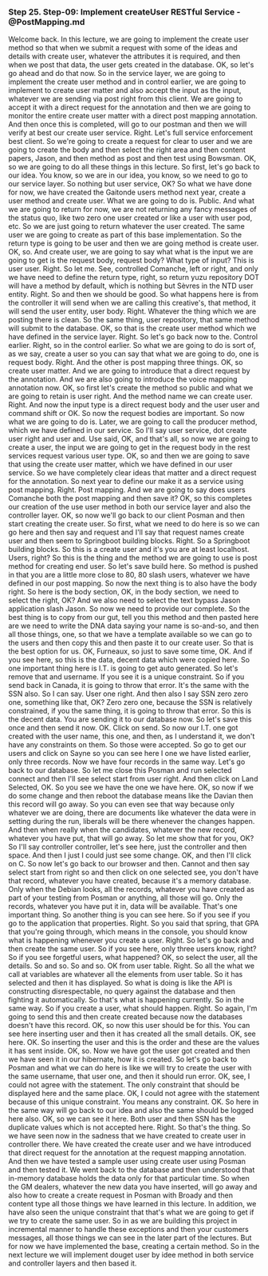 ### Step 25. Step-09: Implement createUser RESTful Service - @PostMapping.md
Welcome back.  In this lecture, we are going to implement the create user method so that when we submit a request  with some of the ideas and details with create user, whatever the attributes it is required, and then  when we post that data, the user gets created in the database.  OK, so let's go ahead and do that now.  So in the service layer, we are going to implement the create user method and in control earlier,  we are going to implement to create user matter and also accept the input as the input, whatever we  are sending via post right from this client.  We are going to accept it with a direct request for the annotation and then we are going to monitor  the entire create user matter with a direct post mapping annotation.  And then once this is completed, will go to our postman and then we will verify at best our create  user service.  Right.  Let's full service enforcement best client.  So we're going to create a request for clear to user and we are going to create the body and then select  the right area and then content papers, Jason, and then method as post and then test using Bowsman.  OK, so we are going to do all these things in this lecture.  So first, let's go back to our idea.  You know, so we are in our idea, you know, so we need to go to our service layer.  So nothing but user service, OK?  So what we have done for now, we have created the Gaitonde users method next year, create a user method  and create user.  What we are going to do is.  Public.  And what we are going to return for now, we are not returning any fancy messages of the status quo,  like two zero one user created or like a user with user pod, etc. So we are just going to return whatever  the user created.  The same user we are going to create as part of this base implementation.  So the return type is going to be user and then we are going method is create user.  OK, so.  And create user, we are going to say what what is the input we are going to get is the request body,  request body?  What type of input?  This is user user.  Right.  So let me.  See, controlled Comanche, left or right, and only we have need to define the return type, right,  so return yuzu repository DOT will have a method by default, which is nothing but Sèvres in the NTD  user entity.  Right.  So and then we should be good.  So what happens here is from the controller it will send when we are calling this creative's, that  method, it will send the user entity, user body.  Right.  Whatever the thing which we are posting there is clean.  So the same thing, user repository, that same method will submit to the database.  OK, so that is the create user method which we have defined in the service layer.  Right.  So let's go back now to the.  Control earlier.  Right, so in the control earlier.  So what we are going to do is sort of, as we say, create a user so you can say that what we are going  to do, one is request body.  Right.  And the other is post mapping three things.  OK, so create user matter.  And we are going to introduce that a direct request by the annotation.  And we are also going to introduce the voice mapping annotation now.  OK, so first let's create the method so public and what we are going to retain is user right.  And the method name we can create user.  Right.  And now the input type is a direct request body and the user user and command shift or OK.  So now the request bodies are important.  So now what we are going to do is.  Later, we are going to call the producer method, which we have defined in our service.  So I'll say user service, dot create user right and user and.  Use said, OK, and that's all, so now we are going to create a user, the input we are going to get  in the request body in the rest services request various user type.  OK, so and then we are going to save that using the create user matter, which we have defined in our  user service.  So we have completely clear ideas that matter and a direct request for the annotation.  So next year to define our make it as a service using post mapping.  Right.  Post mapping.  And we are going to say does users Comanche both the post mapping and then save it?  OK, so this completes our creation of the use user method in both our service layer and also the controller  layer.  OK, so now we'll go back to our client Posman and then start creating the create user.  So first, what we need to do here is so we can go here and then say and request and I'll say that request  names create user and then seem to Springboot building blocks.  Right.  So a Springboot building blocks.  So this is a create user and it's you are at least localhost.  Users, right?  So this is the thing and the method we are going to use is post method for creating end user.  So let's save build here.  So method is pushed in that you are a little more close to 80, 80 slash users, whatever we have defined  in our post mapping.  So now the next thing is to also have the body right.  So here is the body section, OK, in the body section, we need to select the right, OK?  And we also need to select the text bypass Jason application slash Jason.  So now we need to provide our complete.  So the best thing is to copy from our gut, tell you this method and then pasted here are we need to  write the DNA data saying your name is so-and-so, and then all those things, one, so that we have  a template available so we can go to the users and then copy this and then paste it to our create user.  So that is the best option for us.  OK, Furneaux, so just to save some time, OK.  And if you see here, so this is the data, decent data which were copied here.  So one important thing here is I.T. is going to get auto generated.  So let's remove that and username.  If you see it is a unique constraint.  So if you send back in Canada, it is going to throw that error.  It's the same with the SSN also.  So I can say.  User one right.  And then also I say SSN zero zero one, something like that, OK?  Zero zero one, because the SSN is relatively constrained, if you the same thing, it is going to throw  that error.  So this is the decent data.  You are sending it to our database now.  So let's save this once and then send it now.  OK.  Click on send.  So now our I.T. one got created with the user name, this one, and then, as I understand it, we don't  have any constraints on them.  So those were accepted.  So go to get our users and click on Sayne so you can see here I one we have listed earlier, only three  records.  Now we have four records in the same way.  Let's go back to our database.  So let me close this Posman and run selected connect and then I'll see select start from user right.  And then click on Land Selected, OK.  So you see we have the one we have here.  OK, so now if we do some change and then reboot the database means like the Davian then this record  will go away.  So you can even see that way because only whatever we are doing, there are documents like whatever  the data were in setting during the run, liberals will be there whenever the changes happen.  And then when really when the candidates, whatever the new record, whatever you have put, that will  go away.  So let me show that for you, OK?  So I'll say controller controller, let's see here, just the controller and then space.  And then I just I could just see some change.  OK, and then I'll click on C.  So now let's go back to our browser and then.  Cannot and then say select start from right so and then click on one selected see, you don't have that  record, whatever you have created, because it's a memory database.  Only when the Debian looks, all the records, whatever you have created as part of your testing from  Posman or anything, all those will go.  Only the records, whatever you have put it in, data will be available.  That's one important thing.  So another thing is you can see here.  So if you see if you go to the application that properties.  Right.  So you said that spring, that GPA that you're going through, which means in the console, you should  know what is happening whenever you create a user.  Right.  So let's go back and then create the same user.  So if you see here, only three users know, right?  So if you see forgetful users, what happened?  OK, so select the user, all the details.  So and so.  So and so.  OK from user table.  Right.  So all the what we call at variables are whatever all the elements from user table.  So it has selected and then it has displayed.  So what is doing is like the API is constructing disrespectable, no query against the database and  then fighting it automatically.  So that's what is happening currently.  So in the same way.  So if you create a user, what should happen.  Right.  So again, I'm going to send this and then create created because now the databases doesn't have this  record.  OK, so now this user should be for this.  You can see here inserting user and then it has created all the small details.  OK, see here.  OK.  So inserting the user and this is the order and these are the values it has sent inside.  OK, so.  Now we have got the user got created and then we have seen it in our hibernate, how it is created.  So let's go back to Posman and what we can do here is like we will try to create the user with the same  username, that user one, and then it should run error.  OK, see, I could not agree with the statement.  The only constraint that should be displayed here and the same place.  OK, I could not agree with the statement because of this unique constraint.  You means any constraint.  OK.  So here in the same way will go back to our idea and also the same should be logged here also.  OK, so we can see it here.  Both user and then SSN has the duplicate values which is not accepted here.  Right.  So that's the thing.  So we have seen now in the sadness that we have created to create user in controller there.  We have created the create user and we have introduced that direct request for the annotation at the  request mapping annotation.  And then we have tested a sample user using create user using Posman and then tested it.  We went back to the database and then understood that in-memory database holds the data only for that  particular time.  So when the GM dealers, whatever the new data you have inserted, will go away and also how to create  a create request in Posman with Broady and then content type all those things we have learned in this  lecture.  In addition, we have also seen the unique constraint that that's what we are going to get if we try  to create the same user.  So in as we are building this project in incremental manner to handle these exceptions and then your  customers messages, all those things we can see in the later part of the lectures.  But for now we have implemented the base, creating a certain method.  So in the next lecture we will implement douget user by idee method in both service and controller layers  and then based it.   